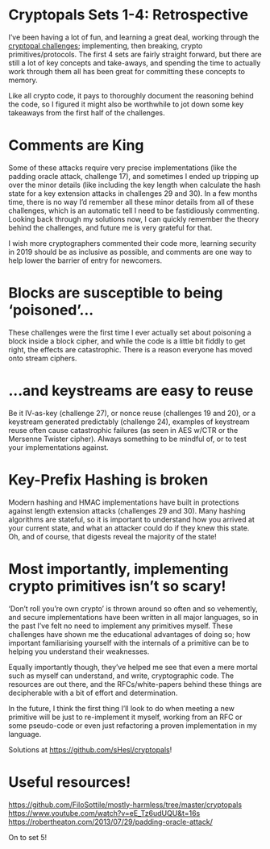 # Cryptopals Sets 1-4: Retrospective

I’ve been having a lot of fun, and learning a great deal, working through the [cryptopal challenges](https://cryptopals.com/); implementing, then breaking, crypto primitives/protocols. The first 4 sets are fairly straight forward, but there are still a lot of key concepts and take-aways, and spending the time to actually work through them all has been great for committing these concepts to memory.

Like all crypto code, it pays to thoroughly document the reasoning behind the code, so I figured it might also be worthwhile to jot down some key takeaways from the first half of the challenges.

# Comments are King
Some of these attacks require very precise implementations (like the padding oracle attack, challenge 17), and sometimes I ended up tripping up over the minor details (like including the key length when calculate the hash state for a key extension attacks in challenges 29 and 30). In a few months time, there is no way I’d remember all these minor details from all of these challenges, which is an automatic tell I need to be fastidiously commenting. Looking back through my solutions now, I can quickly remember the theory behind the challenges, and future me is very grateful for that.

I wish more cryptographers commented their code more, learning security in 2019 should be as inclusive as possible, and comments are one way to help lower the barrier of entry for newcomers.

# Blocks are susceptible to being ‘poisoned’...
These challenges were the first time I ever actually set about poisoning a block inside a block cipher, and while the code is a little bit fiddly to get right, the effects are catastrophic. There is a reason everyone has moved onto stream ciphers.

# ...and keystreams are easy to reuse
Be it IV-as-key (challenge 27), or nonce reuse (challenges 19 and 20), or a keystream generated predictably (challenge 24), examples of keystream reuse often cause catastrophic failures (as seen in AES w/CTR or the Mersenne Twister cipher). Always something to be mindful of, or to test your implementations against.

# Key-Prefix Hashing is broken
Modern hashing and HMAC implementations have built in protections against length extension attacks (challenges 29 and 30). Many hashing algorithms are stateful, so it is important to understand how you arrived at your current state, and what an attacker could do if they knew this state. Oh, and of course, that digests reveal the majority of the state!

# Most importantly, implementing crypto primitives isn’t so scary!
‘Don’t roll you’re own crypto’ is thrown around so often and so vehemently, and secure implementations have been written in all major languages, so in the past I’ve felt no need to implement any primitives myself. These challenges have shown me the educational advantages of doing so; how important familiarising yourself with the internals of a primitive can be to helping you understand their weaknesses.

Equally importantly though, they’ve helped me see that even a mere mortal such as myself can understand, and write, cryptographic code. The resources are out there, and the RFCs/white-papers behind these things are decipherable with a bit of effort and determination. 

In the future, I think the first thing I’ll look to do when meeting a new primitive will be just to re-implement it myself, working from an RFC or some pseudo-code or even just refactoring a proven implementation in my language. 

Solutions at https://github.com/sHesl/cryptopals!

# Useful resources!
https://github.com/FiloSottile/mostly-harmless/tree/master/cryptopals
https://www.youtube.com/watch?v=eE_Tz6udUQU&t=16s
https://robertheaton.com/2013/07/29/padding-oracle-attack/


On to set 5!